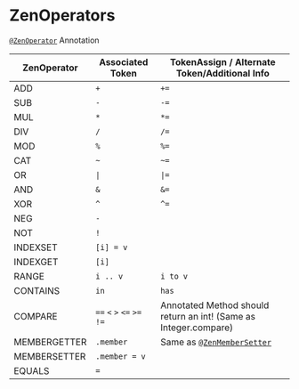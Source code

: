# ZenOperators

[`@ZenOperator`](/Dev_Area/ZenAnnotations/Annotation_ZenOperator/) Annotation

| ZenOperator  | Associated Token            | TokenAssign / Alternate Token/Additional Info                      |
|--------------|-----------------------------|--------------------------------------------------------------------|
| ADD          | `+`                         | `+=`                                                               |
| SUB          | `-`                         | `-=`                                                               |
| MUL          | `*`                         | `*=`                                                               |
| DIV          | `/`                         | `/=`                                                               |
| MOD          | `%`                         | `%=`                                                               |
| CAT          | `~`                         | `~=`                                                               |
| OR           | `\|`                        | `\|=`                                                              |
| AND          | `&`                         | `&=`                                                               |
| XOR          | `^`                         | `^=`                                                               |
| NEG          | `-`                         |                                                                    |
| NOT          | `!`                         |                                                                    |
| INDEXSET     | `[i] = v`                   |                                                                    |
| INDEXGET     | `[i]`                       |                                                                    |
| RANGE        | `i .. v`                    | `i to v`                                                           |
| CONTAINS     | `in`                        | `has`                                                              |
| COMPARE      | `==` `<` `>` `<=` `>=` `!=` | Annotated Method should return an int! (Same as Integer.compare)   |
| MEMBERGETTER | `.member`                   | Same as [`@ZenMemberSetter`](/Dev_Area/ZenAnnotations/ZenMembers/) |
| MEMBERSETTER | `.member = v`               |                                                                    |
| EQUALS       | `=`                         |                                                                    |